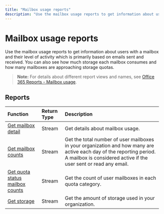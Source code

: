 ```yaml
---
title: "Mailbox usage reports"
description: "Use the mailbox usage reports to get information about users with a mailbox and their level of activity which is primarily based on emails sent and received. You can also see how much storage each mailbox consumes and how many mailboxes are approaching storage quotas."
---
```


# Mailbox usage reports

Use the mailbox usage reports to get information about users with a mailbox and their level of activity which is primarily based on emails sent and received. You can also see how much storage each mailbox consumes and how many mailboxes are approaching storage quotas.

> **Note:** For details about different report views and names, see [Office 365 Reports - Mailbox usage](https://support.office.com/client/Mailbox-usage-beffbe01-ce2d-4614-9ae5-7898868e2729).

## Reports

| Function                                 | Return Type | Description                              |
| :--------------------------------------- | :---------- | :--------------------------------------- |
| [Get mailbox detail](../api/reportroot-getmailboxusagedetail.md) | Stream      | Get details about mailbox usage.         |
| [Get mailbox counts](../api/reportroot-getmailboxusagemailboxcounts.md) | Stream      | Get the total number of user mailboxes in your organization and how many are active each day of the reporting period. A mailbox is considered active if the user sent or read any email. |
| [Get quota status mailbox counts](../api/reportroot-getmailboxusagequotastatusmailboxcounts.md) | Stream      | Get the count of user mailboxes in each quota category. |
| [Get storage](../api/reportroot-getmailboxusagestorage.md) | Stream      | Get the amount of storage used in your organization. |
